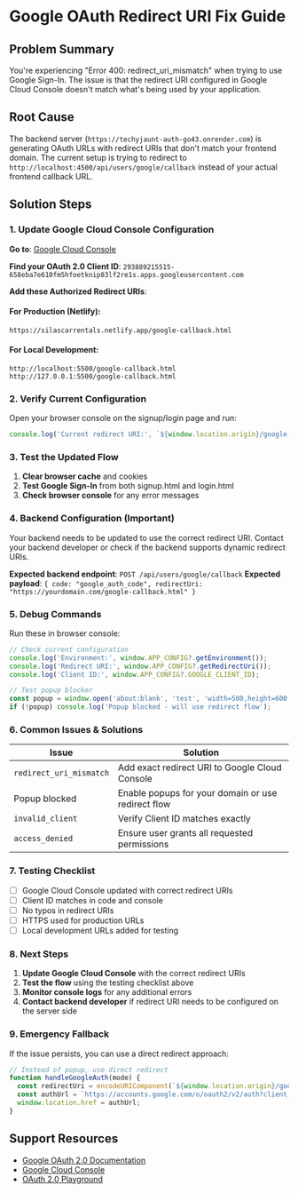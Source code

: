 # Google OAuth Redirect URI Fix Guide

## Problem Summary
You're experiencing "Error 400: redirect_uri_mismatch" when trying to use Google Sign-In. The issue is that the redirect URI configured in Google Cloud Console doesn't match what's being used by your application.

## Root Cause
The backend server (`https://techyjaunt-auth-go43.onrender.com`) is generating OAuth URLs with redirect URIs that don't match your frontend domain. The current setup is trying to redirect to `http://localhost:4500/api/users/google/callback` instead of your actual frontend callback URL.

## Solution Steps

### 1. Update Google Cloud Console Configuration

**Go to**: [Google Cloud Console](https://console.cloud.google.com/apis/credentials)

**Find your OAuth 2.0 Client ID**: `293889215515-658eba7e610fm5hfoetknip83lf2re1s.apps.googleusercontent.com`

**Add these Authorized Redirect URIs**:

#### For Production (Netlify):
```
https://silascarrentals.netlify.app/google-callback.html
```

#### For Local Development:
```
http://localhost:5500/google-callback.html
http://127.0.0.1:5500/google-callback.html
```

### 2. Verify Current Configuration

Open your browser console on the signup/login page and run:
```javascript
console.log('Current redirect URI:', `${window.location.origin}/google-callback.html`);
```

### 3. Test the Updated Flow

1. **Clear browser cache** and cookies
2. **Test Google Sign-In** from both signup.html and login.html
3. **Check browser console** for any error messages

### 4. Backend Configuration (Important)

Your backend needs to be updated to use the correct redirect URI. Contact your backend developer or check if the backend supports dynamic redirect URIs.

**Expected backend endpoint**: `POST /api/users/google/callback`
**Expected payload**: `{ code: "google_auth_code", redirectUri: "https://yourdomain.com/google-callback.html" }`

### 5. Debug Commands

Run these in browser console:

```javascript
// Check current configuration
console.log('Environment:', window.APP_CONFIG?.getEnvironment());
console.log('Redirect URI:', window.APP_CONFIG?.getRedirectUri());
console.log('Client ID:', window.APP_CONFIG?.GOOGLE_CLIENT_ID);

// Test popup blocker
const popup = window.open('about:blank', 'test', 'width=500,height=600');
if (!popup) console.log('Popup blocked - will use redirect flow');
```

### 6. Common Issues & Solutions

| Issue | Solution |
|-------|----------|
| `redirect_uri_mismatch` | Add exact redirect URI to Google Cloud Console |
| Popup blocked | Enable popups for your domain or use redirect flow |
| `invalid_client` | Verify Client ID matches exactly |
| `access_denied` | Ensure user grants all requested permissions |

### 7. Testing Checklist

- [ ] Google Cloud Console updated with correct redirect URIs
- [ ] Client ID matches in code and console
- [ ] No typos in redirect URIs
- [ ] HTTPS used for production URLs
- [ ] Local development URLs added for testing

### 8. Next Steps

1. **Update Google Cloud Console** with the correct redirect URIs
2. **Test the flow** using the testing checklist above
3. **Monitor console logs** for any additional errors
4. **Contact backend developer** if redirect URI needs to be configured on the server side

### 9. Emergency Fallback

If the issue persists, you can use a direct redirect approach:

```javascript
// Instead of popup, use direct redirect
function handleGoogleAuth(mode) {
  const redirectUri = encodeURIComponent(`${window.location.origin}/google-callback.html`);
  const authUrl = `https://accounts.google.com/o/oauth2/v2/auth?client_id=293889215515-658eba7e610fm5hfoetknip83lf2re1s.apps.googleusercontent.com&redirect_uri=${redirectUri}&response_type=code&scope=email profile`;
  window.location.href = authUrl;
}
```

## Support Resources

- [Google OAuth 2.0 Documentation](https://developers.google.com/identity/protocols/oauth2)
- [Google Cloud Console](https://console.cloud.google.com/apis/credentials)
- [OAuth 2.0 Playground](https://developers.google.com/oauthplayground)

